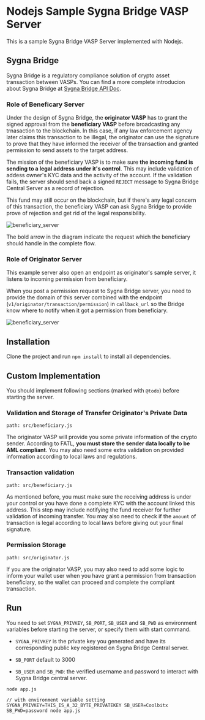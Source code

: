 # Nodejs Sample Sygna Bridge VASP Server

This is a sample Sygna Bridge VASP Server implemented with Nodejs.

## Sygna Bridge

Sygna Bridge is a regulatory compliance solution of crypto asset transaction between VASPs. You can find a more complete introducion about Sygna Bridge at [Sygna Bridge API Doc](https://coolbitx.gitlab.io/sygna/bridge/api/#sygna-bridge).

### Role of Beneficary Server

Under the design of Sygna Bridge, the **originator VASP** has to grant the signed approval from the **beneficiary VASP** before broadcasting any trnasaction to the blockchain. In this case, if any law enforcement agency later claims this transaction to be illegal, the originator can use the signature to prove that they have informed the receiver of the transaction and granted permission to send assets to the target address.

The mission of the beneficiary VASP is to make sure **the incoming fund is sending to a legal address under it's control**. This may include validation of addess owner's KYC data and the activity of the account. If the validation fails, the server should send back a signed `REJECT` message to Sygna Bridge Central Server as a record of rejection.

This fund may still occur on the blockchain, but if there's any legal concern of this transaction, the beneficiary VASP can ask Sygna Bridge to provide prove of rejection and get rid of the legal responsibility.

![beneficiary_server](https://coolbitx.gitlab.io/sygna/bridge/api/images/bnf_req_.png)

The bold arrow in the diagram indicate the request which the beneficiary should handle in the complete flow.

### Role of Originator Server

This example server also open an endpoint as originator's sample server, it listens to incoming permission from beneficiary.

When you post a permission request to Sygna Bridge server, you need to provide the domain of this server combined with the endpoint (`v1/originator/transaction/permission`) in `callback_url` so the Bridge know where to notify when it got a permission from beneficiary.

![beneficiary_server](https://coolbitx.gitlab.io/sygna/bridge/api/images/org_permit_.png)

## Installation

Clone the project and run `npm install` to install all dependencies.

## Custom Implementation

You should implement following sections (marked with `@todo`) before starting the server.

### Validation and Storage of Transfer Originator's Private Data

```shell
path: src/beneficiary.js
```

The originator VASP will provide you some private information of the crypto sender. According to FATL, **you must store the sender data locally to be AML compliant**. You may also need some extra validation on provided information according to local laws and regulations.

### Transaction validation

```shell
path: src/beneficiary.js
```

As mentioned before, you must make sure the receiving address is under your control or you have done a complete KYC with the account linked this address. This step may include notifying the fund receiver for further validation of incoming transfer. You may also need to check if the `amount` of transaction is legal according to local laws before giving out your final signature.

### Permission Storage

```shell
path: src/originator.js
```

If you are the originator VASP, you may also need to add some logic to inform your wallet user when you have grant a permission from transaction beneficiary, so the wallet can proceed and complete the compliant transaction.

## Run

You need to set `SYGNA_PRIVKEY`, `SB_PORT`, `SB_USER` and `SB_PWD` as environment variables before starting the server, or specify them with start command.

* `SYGNA_PRIVKEY` is the private key you generated and have its corresponding public key registered on Sygna Bridge Central server.

* `SB_PORT` default to 3000
* `SB_USER` and `SB_PWD`: the verified username and password to interact with Sygna Bridge central server.

```shell
node app.js

// with environment variable setting
SYGNA_PRIVKEY=THIS_IS_A_32_BYTE_PRIVATEKEY SB_USER=Coolbitx SB_PWD=password node app.js
```
